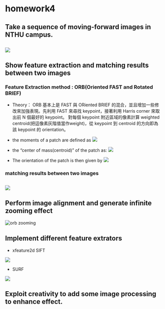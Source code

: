# homework4

## Take a sequence of moving-forward images in NTHU campus.
![](https://i.imgur.com/GKYU4s2.png)
---
## Show feature extraction and matching results between two images
### Feature Extraction method : ORB(Oriented FAST and Rotated BRIEF)
* Theory： ORB 基本上是 FAST 與 ORiented BRIEF 的混合，並且增加一些修改來加強表現。先利用 FAST 來尋找 keypoint，接著利用 Harris corner 來取出前 N 個最好的 keypoint。 對每個 keypoint 附近區域的像素計算 weighted centroid(把這像素灰階值當作weight)，從 keypoint 到 centroid 的方向即為該 keypoint 的 orientation。

* the moments of a patch are defined as
![](https://i.imgur.com/udSX6MD.png)
* the “center of mass(centroid)” of the patch as:
![](https://i.imgur.com/9tivBzU.png)
* The orientation of the patch is then given by
![](https://i.imgur.com/SUbefCZ.png)

### matching results between two images
![](https://i.imgur.com/MSLj8xE.png)
---
## Perform image alignment and generate infinite zooming effect
![orb zooming](https://drive.google.com/file/d/1uPSiDFjltw8JP5owMxACCPlfbZHSYUJP/view?usp=sharing)
## Implement different feature extrators

- xfeature2d SIFT

![](https://i.imgur.com/4Dvda8I.png)
- SURF

![](https://i.imgur.com/mKIuI3l.png)
## Exploit creativity to add some image processing to enhance effect.





